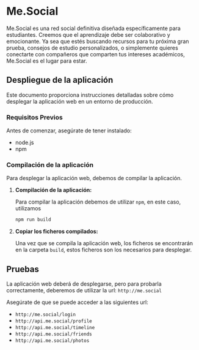 # Me.Social

Me.Social es una red social definitiva diseñada específicamente para estudiantes. Creemos que el aprendizaje debe ser colaborativo y emocionante. Ya sea que estés buscando recursos para tu próxima gran prueba, consejos de estudio personalizados, o simplemente quieres conectarte con compañeros que comparten tus intereses académicos, Me.Social es el lugar para estar.

## Despliegue de la aplicación

Este documento proporciona instrucciones detalladas sobre cómo desplegar la aplicación web en un entorno de producción.

### Requisitos Previos

Antes de comenzar, asegúrate de tener instalado:

- node.js
- npm

### Compilación de la aplicación

Para desplegar la aplicación web, debemos de compilar la aplicación.

1. **Compilación de la aplicación:**

   Para compilar la aplicación debemos de utilizar `npm`,  en este caso, utilizamos
   ```bash
   npm run build

2. **Copiar los ficheros compilados:**
   
   Una vez que se compila la aplicación web, los ficheros se encontrarán en la carpeta `build`, estos ficheros son los necesarios para desplegar.
 
## Pruebas

La aplicación web deberá de desplegarse, pero para probarla correctamente, deberemos de utilizar la url: `http://me.social`

Asegúrate de que se puede acceder a las siguientes url:
- `http://me.social/login`
- `http://api.me.social/profile` 
- `http://api.me.social/timeline`
- `http://api.me.social/friends` 
- `http://api.me.social/photos`
